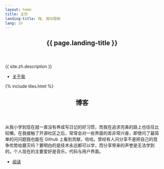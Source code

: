 ```yaml
---
layout: home
title: 主页
landing-title: 嗨, 我叫程柳
lang: zh
---
```


<!-- Banner -->
<section id="banner" class="major">
	<div class="inner">
		<header class="major">
			<h1>{{ page.landing-title }}</h1>
		</header>
		<div class="content">
			<p>{{ site.zh.description }}</p>
			<ul class="actions">
				<li><a href="about.html" class="button next scrolly">关于我</a></li>
			</ul>
		</div>
	</div>
</section>

<!-- Main -->
<div id="main">

<!-- One -->
{% include tiles.html %}

<!-- Two -->
<section id="two">
	<div class="inner">
		<header class="major">
			<h2>博客</h2>
		</header>
		<p>从我小学到现在就一直没有养成写日记的好习惯，而我在追求完美的路上也往往比较懒。在我接触了开源社区之后，常常会对一些界面的库非常兴奋，即使问了最简单的问问题我也能在 Github 上看到贡献，哈哈。曾经有人问分享不是把自己的竞争优势给磨灭吗？要明白的是技术永远都可以学，而分享带来的声誉是无法学到的。个人现在的主要爱好是音乐，代码与用户界面。</p>
		<ul class="actions">
			<li><a href="blog.html" class="button next">阅读</a></li>
		</ul>
	</div>
</section>

</div>
